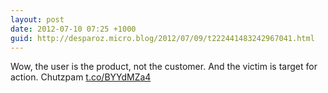 ```yaml
---
layout: post
date: 2012-07-10 07:25 +1000
guid: http://desparoz.micro.blog/2012/07/09/t222441483242967041.html
---
```

Wow, the user is the product, not the customer. And the victim is target for action. Chutzpam [t.co/BYYdMZa4](http://t.co/BYYdMZa4)
